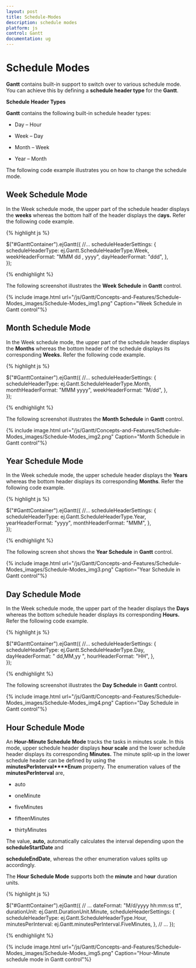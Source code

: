 ```yaml
---
layout: post
title: Schedule-Modes
description: schedule modes
platform: js
control: Gantt
documentation: ug
---
```


# Schedule Modes

**Gantt** contains built-in support to switch over to various schedule mode. You can achieve this by defining a **schedule header type** for the **Gantt**.

**Schedule Header Types**

**Gantt** contains the following built-in schedule header types:

* Day – Hour

* Week – Day

* Month – Week

* Year – Month

The following code example illustrates you on how to change the schedule mode.

## Week Schedule Mode

In the Week schedule mode, the upper part of the schedule header displays the **weeks** whereas the bottom half of the header displays the d**ays.** Refer the following code example.

{% highlight js %}


  $("#GanttContainer").ejGantt({
                //...
                scheduleHeaderSettings: {
                scheduleHeaderType: ej.Gantt.ScheduleHeaderType.Week,                                                            
                weekHeaderFormat: "MMM dd , yyyy",
                dayHeaderFormat: "ddd",
                },             
 });


{% endhighlight %}



The following screenshot illustrates the **Week Schedule** in **Gantt** control.

{% include image.html url="/js/Gantt/Concepts-and-Features/Schedule-Modes_images/Schedule-Modes_img1.png" Caption="Week Schedule in Gantt control"%}

## Month Schedule Mode

In the Week schedule mode, the upper part of the schedule header displays the **Months** whereas the bottom header of the schedule displays its corresponding **Weeks.** Refer the following code example.

{% highlight js %}


  $("#GanttContainer").ejGantt({
                //... 
               scheduleHeaderSettings: {
                scheduleHeaderType: ej.Gantt.ScheduleHeaderType.Month,                                                            
                monthHeaderFormat: "MMM yyyy",
                weekHeaderFormat: "M/dd",
                },             
 });


{% endhighlight %}



The following screenshot illustrates the **Month Schedule** in **Gantt** control.

{% include image.html url="/js/Gantt/Concepts-and-Features/Schedule-Modes_images/Schedule-Modes_img2.png" Caption="Month Schedule in Gantt control"%}

## Year Schedule Mode

In the Week schedule mode, the upper schedule header displays the **Years** whereas the bottom header displays its corresponding **Months**. Refer the following code example.

{% highlight js %}


  $("#GanttContainer").ejGantt({
                //...
                scheduleHeaderSettings: {
                scheduleHeaderType: ej.Gantt.ScheduleHeaderType.Year,                                                            
                yearHeaderFormat: "yyyy",
                monthHeaderFormat: "MMM",
                },             
 });


{% endhighlight %}


The following screen shot shows the **Year Schedule** in **Gantt** control.

{% include image.html url="/js/Gantt/Concepts-and-Features/Schedule-Modes_images/Schedule-Modes_img3.png" Caption="Year Schedule in Gantt control"%}

## Day Schedule Mode

In the Week schedule mode, the upper part of the header displays the **Days** whereas the bottom schedule header displays its corresponding **Hours.** Refer the following code example.

{% highlight js %}


  $("#GanttContainer").ejGantt({
                //...
                scheduleHeaderSettings: {
                scheduleHeaderType: ej.Gantt.ScheduleHeaderType.Day,                                                            
                dayHeaderFormat: " dd,MM,yy ",
                hourHeaderFormat: "HH",
                },             
 });


{% endhighlight %}



The following screenshot illustrates the **Day Schedule** in **Gantt** control.

{% include image.html url="/js/Gantt/Concepts-and-Features/Schedule-Modes_images/Schedule-Modes_img4.png" Caption="Day Schedule in Gantt control"%}

## Hour Schedule Mode

An **Hour-Minute Schedule Mode** tracks the tasks in minutes scale. In this mode, upper schedule header displays **hour scale** and the lower schedule header displays its corresponding **Minutes.** The minute split-up in the lower schedule header can be defined by using the **minutesPerInterval****Enum** property. The enumeration values of the **minutesPerInterval** are,

* auto

* oneMinute

* fiveMinutes

* fifteenMinutes

* thirtyMinutes



The value, **auto,** automatically calculates the interval depending upon the **scheduleStartDate** and 

**scheduleEndDate**, whereas the other enumeration values splits up accordingly.

The **Hour Schedule Mode** supports both the **minute** and h**our** duration units.

{% highlight js %}


 $("#GanttContainer").ejGantt({
               // ... 
               dateFormat: "M/d/yyyy hh:mm:ss tt",
               durationUnit: ej.Gantt.DurationUnit.Minute,
               scheduleHeaderSettings: {
               scheduleHeaderType: ej.Gantt.ScheduleHeaderType.Hour, 
               minutesPerInterval: ej.Gantt.minutesPerInterval.FiveMinutes,
               },
               // ...
});



{% endhighlight %}



{% include image.html url="/js/Gantt/Concepts-and-Features/Schedule-Modes_images/Schedule-Modes_img5.png" Caption="Hour-Minute schedule mode in Gantt control"%}


